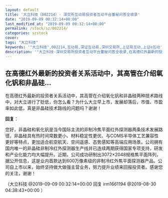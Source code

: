 ```yaml
---
layout: default
title: '大立科技（002214）- 深交所互动易投资者互动平台董秘问答全收录'
date: "2019-09-09 00:32:14+00:00"
last_modified_at: "2019-09-09 00:32:14+00:00"
permalink: /stock/sz/002214/
categories: szstock
cover: 
tags: "大立科技"
keywords: '"大立科技",002214,互动易,深证互动易,深圳交易所,上证易互动,上证e互动'
description: '"大立科技-深圳交易所投资者互动平台董秘问答全收录,在高德红外最新的投资者关系活动中，其高管在介绍氧化钒和非晶硅两种技术路线中，对大立进行了贬低，你怎么看？为什么大立早上市，发展却落后，市值、市盈率如此低，真是非晶硅技术路线的问题吗？谢谢！"'
---
```


## 在高德红外最新的投资者关系活动中，其高管在介绍氧化钒和非晶硅...

在高德红外最新的投资者关系活动中，其高管在介绍氧化钒和非晶硅两种技术路线中，对大立进行了贬低，你怎么看？为什么大立早上市，发展却落后，市值、市盈率如此低，真是非晶硅技术路线的问题吗？谢谢！

**回复**：

您好，非晶硅和氧化钒是当今国际主流的非制冷焦平面红外探测器两条技术发展路径，非晶硅具有热时间常数更小、材料稳定性更优、与COMS半导体工艺兼容性更好等特点，更加适合航空航天、空间遥感、态势感知等高端应用场景。公司拥有国内唯一的非晶硅非制冷红外探测器生产线并已连续两期获得国家专项支持，研发和产业化能力均大幅提升。近期，公司成功研制出3072×2048规格焦平面阵列，据公开信息，这是业内首款达到600万像素级的非制冷红外焦平面探测器产品。公司自上市以来，始终坚持做大做强主营业务，努力提升业绩来回报投资者。感谢您的关注，谢谢！ 

（大立科技  @2019-09-09 00:32:14+00:00 回复 irm1661194  @2019-08-30 04:38:43+00:00 ）

